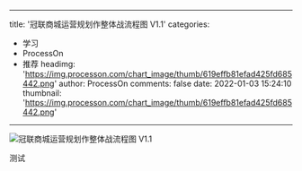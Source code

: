 
---
title: '冠联商城运营规划作整体战流程图 V1.1'
categories: 
 - 学习
 - ProcessOn
 - 推荐
headimg: 'https://img.processon.com/chart_image/thumb/619effb81efad425fd685442.png'
author: ProcessOn
comments: false
date: 2022-01-03 15:24:10
thumbnail: 'https://img.processon.com/chart_image/thumb/619effb81efad425fd685442.png'
---

<div>   
<img class="thumb" alt="冠联商城运营规划作整体战流程图 V1.1" src="https://img.processon.com/chart_image/thumb/619effb81efad425fd685442.png" referrerpolicy="no-referrer">
<p>测试</p>  
</div>
            